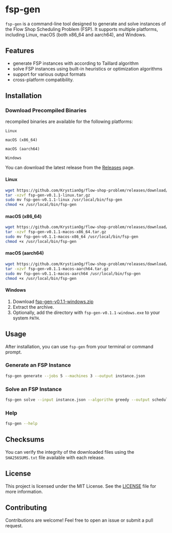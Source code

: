 # fsp-gen

`fsp-gen` is a command-line tool designed to generate and solve instances of the Flow Shop Scheduling Problem (FSP). It supports multiple platforms, including Linux, macOS (both x86_64 and aarch64), and Windows.

## Features

- generate FSP instances with according to Taillard algorithm
- solve FSP instances using built-in heuristics or optimization algorithms
- support for various output formats
- cross-platform compatibility.

## Installation

### Download Precompiled Binaries

recompiled binaries are available for the following platforms:​

    Linux

    macOS (x86_64)

    macOS (aarch64)

    Windows

You can download the latest release from the [Releases](https://github.com/KrystianOg/flow-shop-problem/releases) page.

#### Linux

```bash
wget https://github.com/KrystianOg/flow-shop-problem/releases/download/v0.1.1/fsp-gen-v0.1.1-linux.tar.gz
tar -xzvf fsp-gen-v0.1.1-linux.tar.gz
sudo mv fsp-gen-v0.1.1-linux /usr/local/bin/fsp-gen
chmod +x /usr/local/bin/fsp-gen
```

#### macOS (x86_64)

```bash
wget https://github.com/KrystianOg/flow-shop-problem/releases/download/v0.1.1/fsp-gen-v0.1.1-macos-x86_64.tar.gz
tar -xzvf fsp-gen-v0.1.1-macos-x86_64.tar.gz
sudo mv fsp-gen-v0.1.1-macos-x86_64 /usr/local/bin/fsp-gen
chmod +x /usr/local/bin/fsp-gen
```

#### macOS (aarch64)

```bash
wget https://github.com/KrystianOg/flow-shop-problem/releases/download/v0.1.1/fsp-gen-v0.1.1-macos-aarch64.tar.gz
tar -xzvf fsp-gen-v0.1.1-macos-aarch64.tar.gz
sudo mv fsp-gen-v0.1.1-macos-aarch64 /usr/local/bin/fsp-gen
chmod +x /usr/local/bin/fsp-gen
```

#### Windows

1. Download [fsp-gen-v0.1.1-windows.zip](https://github.com/KrystianOg/flow-shop-problem/releases/download/v0.1.1/fsp-gen-v0.1.1-windows.zip)
2. Extract the archive.
3. Optionally, add the directory with `fsp-gen-v0.1.1-windows.exe` to your system `PATH`.

## Usage

After installation, you can use `fsp-gen` from your terminal or command prompt.

### Generate an FSP Instance

```bash
fsp-gen generate --jobs 5 --machines 3 --output instance.json
```

### Solve an FSP Instance

```bash
fsp-gen solve --input instance.json --algorithm greedy --output schedule.json
```

### Help

```bash
fsp-gen --help
```

## Checksums

You can verify the integrity of the downloaded files using the `SHA256SUMS.txt` file available with each release.

## License

This project is licensed under the MIT License. See the [LICENSE](LICENSE) file for more information.

## Contributing

Contributions are welcome! Feel free to open an issue or submit a pull request.
